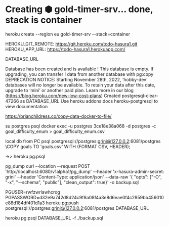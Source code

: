 # Creating ⬢ gold-timer-srv... done, stack is container

heroku create --region eu gold-timer-srv --stack=container

HEROKU_GIT_REMOTE: <https://git.heroku.com/todo-hasura1.git>
HEROKU_APP_URL: <https://todo-hasura1.herokuapp.com/>

DATABASE_URL

Database has been created and is available
! This database is empty. If upgrading, you can transfer
! data from another database with pg:copy
DEPRECATION NOTICE:
Starting November 28th, 2022, ‘hobby-dev’ databases will no longer be available. To retain your data after this date, upgrade to ‘mini’ or another paid plan.
Learn more in our blog (<https://blog.heroku.com/new-low-cost-plans>)
Created postgresql-clear-47266 as DATABASE_URL
Use heroku addons:docs heroku-postgresql to view documentation

<!-- hint for making csv from tables -->

<https://brianchildress.co/copy-data-docker-to-file/>

su postgres
psql
docker exec -u postgres 3ce18e38a068 -d postgres -c goal_difficulty_enum > goal_difficulty_enum.csv

local db from PC
psql postgresql://postgres:grini@127.0.0.2:6081/postgres
\COPY goals TO 'goals.csv' WITH (FORMAT CSV, HEADER);

->>
heroku pg:psql

pg_dump
curl --location --request POST 'http://localhost:6080/v1alpha1/pg_dump' --header 'x-hasura-admin-secret: grini' --header 'Content-Type: application/json' --data-raw '{ "opts": ["-O", "-x", "--schema", "public"], "clean_output": true}' -o backup.sql

PGUSER=rwfzwrlawhcrog PGPASSWORD=d32e9a742d8d24c9f8a08f4a3e8d6eae0f4c2959bb456010e88d184df401d1a3 heroku pg:push postgresql://postgres:grini@127.0.0.2:6081/postgres DATABASE_URL

heroku pg:psql DATABASE_URL -f ./backup.sql
